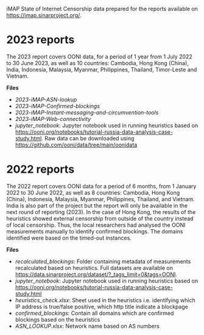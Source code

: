 iMAP State of Internet Censorship data prepared for the reports available on https://imap.sinarproject.org/.


# 2023 reports

The 2023 report covers OONI data, for a period of 1 year from 1 July 2022 to 30 June 2023, as well as 10 countries: Cambodia, Hong Kong (China), India, Indonesia, Malaysia, Myanmar, Philippines, Thailand, Timor-Leste and Vietnam. 

**Files**
- *2023-iMAP-ASN-lookup*
- *2023-iMAP-Confirmed-blockings*
- *2023-iMAP-Instant-messaging-and-circumvention-tools*
- *2023-iMAP-Web-connectivity*
- *jupyter_notebook*: Jupyter notebook used in running heuristics based on https://ooni.org/notebooks/tutorial-russia-data-analysis-case-study.html. Raw data can be downloaded using https://github.com/ooni/data/tree/main/oonidata

# 2022 reports

The 2022 report covers OONI data for a period of 6 months, from 1 January 2022 to 30 June 2022, as well as 8 countries: Cambodia, Hong Kong (China), Indonesia, Malaysia, Myanmar, Philippines, Thailand, and Vietnam. India is also part of the project but the report will only be available in the next round of reporting (2023). In the case of Hong Kong, the results of the heuristics showed external censorship from outside of the country instead of local censorship. Thus, the local researchers had analysed the OONI measurements manually to identify confirmed blockings. The domains identified were based on the timed-out instances. 

**Files**
- *recalculated_blockings*: Folder containing metadata of measurements recalculated based on heuristics. Full datasets are available on https://data.sinarproject.org/dataset/?_tags_limit=0&tags=OONI. 
- *jupyter_notebook*: Jupyter notebook used in running heuristics based on https://ooni.org/notebooks/tutorial-russia-data-analysis-case-study.html
- *heuristics_check.xlsx*: Sheet used in the heuristics i.e. identifying which IP address is true/false positive, which http title indicate a blockpage
- *confirmed_blockings*: Contain all domains which are confirmed blockings based on the heuristics
- *ASN_LOOKUP.xlsx*: Network name based on AS numbers 


